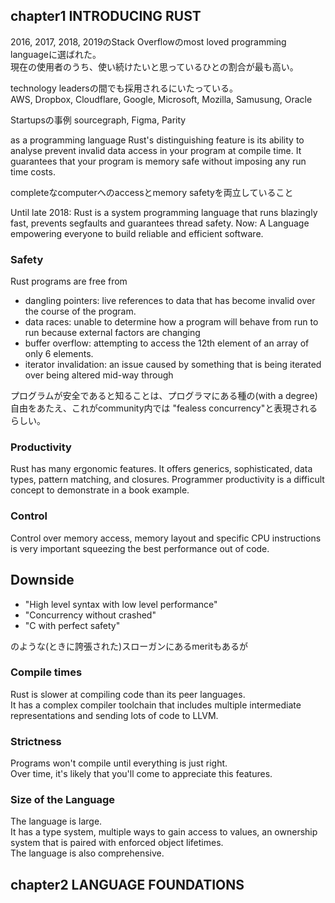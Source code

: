 ## chapter1 INTRODUCING RUST

2016, 2017, 2018, 2019のStack Overflowのmost loved programming languageに選ばれた。  
現在の使用者のうち、使い続けたいと思っているひとの割合が最も高い。

technology leadersの間でも採用されるにいたっている。  
AWS, Dropbox, Cloudflare, Google, Microsoft, Mozilla, Samusung, Oracle

Startupsの事例
sourcegraph, Figma, Parity

as a programming language Rust's distinguishing feature is its ability to analyse prevent invalid data access
in your program at compile time. It guarantees that your program is memory safe without imposing any run time costs.

completeなcomputerへのaccessとmemory safetyを両立していること

Until late 2018: Rust is a system programming language that runs blazingly fast, prevents segfaults and guarantees thread safety.
Now: A Language empowering everyone to build reliable and efficient software.

### Safety

Rust programs are free from

- dangling pointers: live references to data that has become invalid over the course of the program.
- data races: unable to determine how a program will behave from run to run because external factors are changing
- buffer overflow: attempting to access the 12th element of an array of only 6 elements.
- iterator invalidation: an issue caused by something that is being iterated over being altered mid-way through

プログラムが安全であると知ることは、プログラマにある種の(with a degree)自由をあたえ、これがcommunity内では
"fealess concurrency"と表現されるらしい。


### Productivity

Rust has many ergonomic features. It offers generics, sophisticated, data types, pattern matching, and closures.
Programmer productivity is a difficult concept to demonstrate in a book example.

### Control

Control over memory access, memory layout and specific CPU instructions is very important squeezing the best performance out of code.


## Downside

- "High level syntax with low level performance"
- "Concurrency without crashed"
- "C with perfect safety"

のような(ときに誇張された)スローガンにあるmeritもあるが

### Compile times

Rust is slower at compiling code than its peer languages.  
It has a complex compiler toolchain that includes multiple intermediate representations and sending lots of code to LLVM.


### Strictness

Programs won't compile until everything is just right.  
Over time, it's likely that you'll come to appreciate this features.


### Size of the Language

The language is large.  
It has a type system, multiple ways to gain access to values, an ownership system that is paired with enforced object lifetimes.  
The language is also comprehensive.



## chapter2 LANGUAGE FOUNDATIONS

